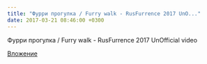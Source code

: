 ```yaml
---
title: "Фурри прогулка / Furry walk - RusFurrence 2017 UnO..."
date: 2017-03-21 08:46:00 +0300
---
```


Фурри прогулка / Furry walk - RusFurrence 2017 UnOfficial video

[Вложение](https://vk.com/video41076938_456239220)
